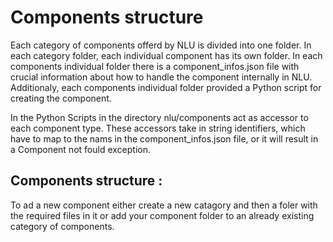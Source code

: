 # Components structure

Each category of components offerd by NLU is divided into one folder.
In each category folder, each individual component has its own folder.
In each components individual folder there is a component_infos.json file with crucial information about how to handle the component internally in NLU.
Additionaly, each components individual folder provided a Python script for creating the component.


In the Python Scripts in the directory nlu/components act as accessor to each component type.
These accessors take in string identifiers, which have to map to the nams in the component_infos.json file, or it will result in a Component not fould exception.

## Components structure :
To ad a new component either create a new catagory and then a foler with the required files in it or add your component folder to an already existing category of components.

